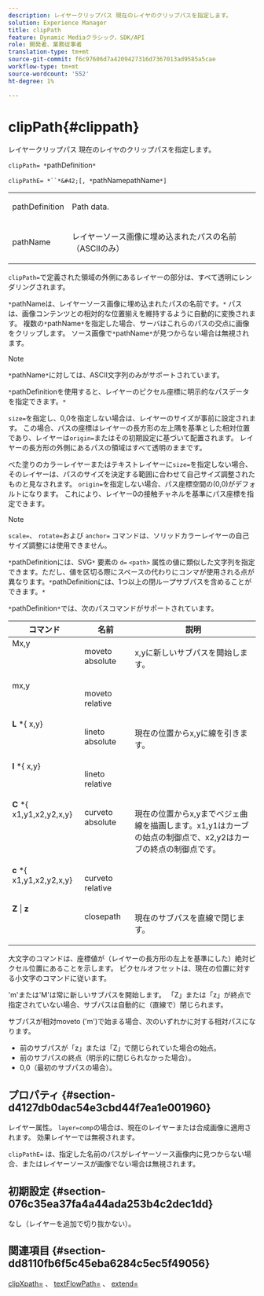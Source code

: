 ```yaml
---
description: レイヤークリップパス 現在のレイヤのクリップパスを指定します。
solution: Experience Manager
title: clipPath
feature: Dynamic Mediaクラシック，SDK/API
role: 開発者、業務従事者
translation-type: tm+mt
source-git-commit: f6c97606d7a4209427316d7367013ad9585a5cae
workflow-type: tm+mt
source-wordcount: '552'
ht-degree: 1%

---
```



# clipPath{#clippath}

レイヤークリップパス 現在のレイヤのクリップパスを指定します。

`clipPath= *`pathDefinition`*`

`clipPathE= *``*&#42;[, *`pathNamepathName`*]`

<table id="simpletable_275E2A5FAB804C6388BD110D2ACA3C82"> 
 <tr class="strow"> 
  <td class="stentry"> <p><span class="codeph"> <span class="varname"> pathDefinition</span> </span> </p> </td> 
  <td class="stentry"> <p>Path data. </p></td> 
 </tr> 
 <tr class="strow"> 
  <td class="stentry"> <p><span class="codeph"> <span class="varname"> pathName</span></span> </p> </td> 
  <td class="stentry"> <p>レイヤーソース画像に埋め込まれたパスの名前（ASCIIのみ） </p></td> 
 </tr> 
</table>

`clipPath=`で定義された領域の外側にあるレイヤーの部分は、すべて透明にレンダリングされます。

`*`pathNameは、レイヤーソース画像に埋め込まれたパスの名前です。`*` パスは、画像コンテンツとの相対的な位置揃えを維持するように自動的に変換されます。 複数の`*`pathName`*`を指定した場合、サーバはこれらのパスの交点に画像をクリップします。 ソース画像で`*`pathName`*`が見つからない場合は無視されます。

>[!NOTE]
>
>`*`pathName`*`に対しては、ASCII文字列のみがサポートされています。

`*`pathDefinitionを使用すると、レイヤーのピクセル座標に明示的なパスデータを指定できます。`*` 

`size=`を指定し、0,0を指定しない場合は、レイヤーのサイズが事前に設定されます。 この場合、パスの座標はレイヤーの長方形の左上隅を基準とした相対位置であり、レイヤーは`origin=`またはその初期設定に基づいて配置されます。 レイヤーの長方形の外側にあるパスの領域はすべて透明のままです。

べた塗りのカラーレイヤーまたはテキストレイヤーに`size=`を指定しない場合、そのレイヤーは、パスのサイズを決定する範囲に合わせて自己サイズ調整されたものと見なされます。 `origin=`を指定しない場合、パス座標空間の(0,0)がデフォルトになります。 これにより、レイヤー0の接触チャネルを基準にパス座標を指定できます。

>[!NOTE]
>
>`scale=`、 `rotate=`および `anchor=` コマンドは、ソリッドカラーレイヤーの自己サイズ調整には使用できません。

`*`pathDefinitionには、SVG`*` 要素の `d=`  `<path>` 属性の値に類似した文字列を指定できます。ただし、値を区切る際にスペースの代わりにコンマが使用される点が異なります。`*`pathDefinitionには、1つ以上の閉ループサブパスを含めることができます。`*` 

`*`pathDefinition`*`では、次のパスコマンドがサポートされています。

<table id="table_A74DD7A48B1C417D9D4BA46BECEAB981"> 
 <thead> 
  <tr> 
   <th class="entry"> <b> コマンド</b> </th> 
   <th class="entry"> <b> 名前</b> </th> 
   <th class="entry"> <b> 説明</b> </th> 
  </tr> 
 </thead>
 <tbody> 
  <tr valign="top"> 
   <td> <b> </b> <span class="varname"> Mx,y</span> </td> 
   <td> <p> moveto absolute </p> </td> 
   <td> <p> x,yに新しいサブパスを開始します。 </p> </td> 
  </tr> 
  <tr valign="top"> 
   <td> <b> </b> <span class="varname"> mx,y</span> </td> 
   <td> <p> moveto relative </p> </td> 
  </tr> 
  <tr valign="top"> 
   <td> <b> L</b> *{<span class="varname"> x,y</span>} </td> 
   <td> <p> lineto absolute </p> </td> 
   <td> <p> 現在の位置からx,yに線を引きます。 </p> </td> 
  </tr> 
  <tr valign="top"> 
   <td> <b> l</b> *{<span class="varname"> x,y</span>} </td> 
   <td> <p> lineto relative </p> </td> 
  </tr> 
  <tr valign="top"> 
   <td> <b> C</b> *{<span class="varname"> x1,y1,x2,y2,x,y</span>} </td> 
   <td> <p> curveto absolute </p> </td> 
   <td> <p> 現在の位置からx,yまでベジェ曲線を描画します。x1,y1はカーブの始点の制御点で、x2,y2はカーブの終点の制御点です。 </p> </td> 
  </tr> 
  <tr valign="top"> 
   <td> <b> c</b> *{<span class="varname"> x1,y1,x2,y2,x,y</span>} </td> 
   <td> <p> curveto relative </p> </td> 
  </tr> 
  <tr valign="top"> 
   <td> <b> Z</b> |  <b>z</b> </td> 
   <td> <p> closepath </p> </td> 
   <td> <p> 現在のサブパスを直線で閉じます。 </p> </td> 
  </tr> 
 </tbody> 
</table>

大文字のコマンドは、座標値が（レイヤーの長方形の左上を基準にした）絶対ピクセル位置にあることを示します。 ピクセルオフセットは、現在の位置に対する小文字のコマンドに従います。

&#39;m&#39;または&#39;M&#39;は常に新しいサブパスを開始します。 「Z」または「z」が終点で指定されていない場合、サブパスは自動的に（直線で）閉じられます。

サブパスが相対moveto (&#39;m&#39;)で始まる場合、次のいずれかに対する相対パスになります。

* 前のサブパスが「z」または「Z」で閉じられていた場合の始点。
* 前のサブパスの終点（明示的に閉じられなかった場合）。
* 0,0（最初のサブパスの場合）。

## プロパティ {#section-d4127db0dac54e3cbd44f7ea1e001960}

レイヤー属性。 `layer=comp`の場合は、現在のレイヤーまたは合成画像に適用されます。 効果レイヤーでは無視されます。

`clipPathE=` は、指定した名前のパスがレイヤーソース画像内に見つからない場合、またはレイヤーソースが画像でない場合は無視されます。

## 初期設定 {#section-076c35ea37fa4a44ada253b4c2dec1dd}

なし（レイヤーを追加で切り抜かない）。

## 関連項目 {#section-dd8110fb6f5c45eba6284c5ec5f49056}

[clipXpath=](../../../../../is-api/http-ref/image-serving-api-ref/c-http-protocol-reference/c-command-reference/r-clipxpath.md#reference-17e5e4da3e044943af8f963f58a45f53) 、 [textFlowPath=](../../../../../is-api/http-ref/image-serving-api-ref/c-http-protocol-reference/c-command-reference/r-textflowpath.md#reference-0b8d9493d71342f0b6a64a6d221584ef) 、 [extend=](../../../../../is-api/http-ref/image-serving-api-ref/c-http-protocol-reference/c-command-reference/r-extend.md#reference-7e9156beb285459d830e2d56782a74ac)
